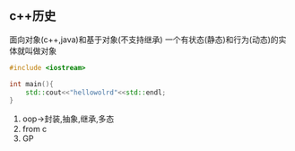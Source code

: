 ## c++历史
面向对象(c++,java)和基于对象(不支持继承)
一个有状态(静态)和行为(动态)的实体就叫做对象
```c++
#include <iostream>

int main(){
	std::cout<<"hellowolrd"<<std::endl;
}
```
1. oop->封装,抽象,继承,多态
2. from c
3. GP


